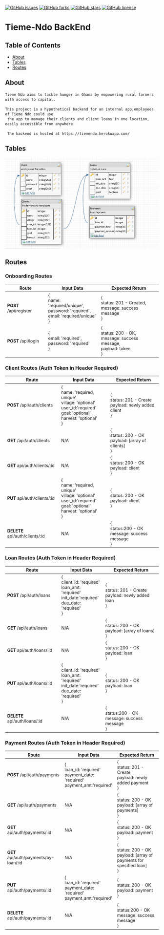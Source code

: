 [![GitHub issues](https://img.shields.io/github/issues/BuildWeek-Tieme-Ndo/BackEnd)](https://github.com/BuildWeek-Tieme-Ndo/BackEnd)
[![GitHub forks](https://img.shields.io/github/forks/BuildWeek-Tieme-Ndo/BackEnd)](https://github.com/BuildWeek-Tieme-Ndo/BackEnd)
[![GitHub stars](https://img.shields.io/github/stars/BuildWeek-Tieme-Ndo/BackEnd)](https://github.com/BuildWeek-Tieme-Ndo/BackEnd)
[![GitHub license](https://img.shields.io/github/license/BuildWeek-Tieme-Ndo/BackEnd)](https://github.com/BuildWeek-Tieme-Ndo/BackEnd)


# Tieme-Ndo BackEnd

## Table of Contents

- [About](#about)
- [Tables](#tables)
- [Routes](#routes)

## About 

    Tieme Ndo aims to tackle hunger in Ghana by empowering rural farmers with access to capital. 
    
    This project is a hypothetical backend for an internal app;employees of Tieme Ndo could use
     the app to manage their clients and client loans in one location, easily accessible from anywhere. 
     
     The backend is hosted at https://tiemendo.herokuapp.com/

## Tables
![tables.jpg](./tables.jpg)
## Routes

### Onboarding Routes

|     Route     |               Input Data               | Expected Return |
| ------------- | -------------------------------------- | --------------- |
| **POST** /api/register | {<br> name: 'required/unique',<br> password: 'required', <br> email: 'required/unique'<br>} | {<br> status: 201 - Created, <br> message: success message<br>} |
| **POST** /api/login | {<br> email: 'required',<br> password: 'required'<br>} | {<br> status: 200 - OK, <br> message: success message,<br>payload: token<br>} |

### Client Routes (Auth Token in Header Required)
|     Route     |               Input Data               | Expected Return |
| ---------------- | -------------------------------------- | --------------- |
| **POST** /api/auth/clients | {<br>name: 'required, unique'<br>village: 'optional'<br>user_id:'required'<br>goal: 'optional'<br>harvest: 'optional'<br>} | {<br>status: 201 - Create<br>payload: newly added client<br>} |
|**GET** /api/auth/clients | N/A | {<br>status: 200 - OK<br>payload: [array of clients]<br>} |
| **GET** api/auth/clients/:id | N/A | {<br>status: 200 - OK<br>payload: client<br>} |
|**PUT** api/auth/clients/:id | {<br>name: 'required, unique'<br>village: 'optional'<br>user_id:'required'<br>goal: 'optional'<br>harvest: 'optional'<br>} | {<br>status: 200 - OK<br>payload: client<br>} |
| **DELETE** api/auth/clients/:id | N/A | {<br>status:200 - OK<br>message: success message<br>} |

### Loan Routes (Auth Token in Header Required)
|     Route     |               Input Data               | Expected Return |
| ---------------- | -------------------------------------- | --------------- |
| **POST** /api/auth/loans | {<br>client_id: 'required'<br>loan_amt: 'required'<br>init_date:'required'<br>due_date: 'required'<br>} | {<br>status: 201 - Create<br>payload: newly added loan<br>} |
|**GET** /api/auth/loans | N/A | {<br>status: 200 - OK<br>payload: [array of loans]<br>} |
| **GET** api/auth/loans/:id | N/A | {<br>status: 200 - OK<br>payload: loan<br>} |
|**PUT** api/auth/loans/:id | {<br>client_id: 'required'<br>loan_amt: 'required'<br>init_date:'required'<br>due_date: 'required'<br>} | {<br>status: 200 - OK<br>payload: loan<br>} |
| **DELETE** api/auth/loans/:id | N/A | {<br>status:200 - OK<br>message: success message<br>} |

### Payment Routes (Auth Token in Header Required)
|     Route     |               Input Data               | Expected Return |
| ---------------- | -------------------------------------- | --------------- |
| **POST** /api/auth/payments | {<br>loan_id: 'required'<br>payment_date: 'required'<br>payment_amt:'required'<br> | {<br>status: 201 - Create<br>payload: newly added payment<br>} |
|**GET** /api/auth/payments | N/A | {<br>status: 200 - OK<br>payload: [array of payments]<br>} |
| **GET** api/auth/payments/:id | N/A | {<br>status: 200 - OK<br>payload: payment<br>} |
| **GET** api/auth/payments/by-loan/:id | N/A | {<br>status: 200 - OK<br>payload: [array of payments for specified loan]<br>} |
|**PUT** api/auth/payments/:id | {<br>loan_id: 'required'<br>payment_date: 'required'<br>payment_amt:'required'<br> | {<br>status: 200 - OK<br>payload: payment<br>} |
| **DELETE** api/auth/payments/:id | N/A | {<br>status:200 - OK<br>message: success message<br>} |



